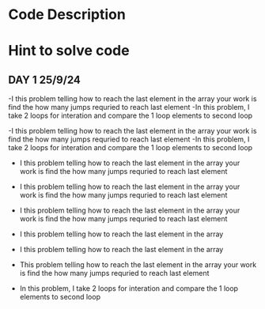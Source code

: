 # Code Description

# Hint to solve code

## DAY 1 25/9/24
-I  this problem telling how to reach the last element in the array
   your work is find the how many jumps requried to reach last element 
  -In this problem, I take 2 loops for interation and compare the 1 loop elements to second loop


  -I  this problem telling how to reach the last element in the array
   your work is find the how many jumps requried to reach last element 
  -In this problem, I take 2 loops for interation and compare the 1 loop elements to second loop


  - I  this problem telling how to reach the last element in the array
   your work is find the how many jumps requried to reach last element 


  - I  this problem telling how to reach the last element in the array
   your work is find the how many jumps requried to reach last element 


  - I  this problem telling how to reach the last element in the array
   your work is find the how many jumps requried to reach last element 


  - I  this problem telling how to reach the last element in the array

  - I  this problem telling how to reach the last element in the array
  - This problem telling how to reach the last element in the array
    your work is find the how many jumps requried to reach last element 



  - In this problem, I take 2 loops for interation and compare the 1 loop elements to second loop


    
